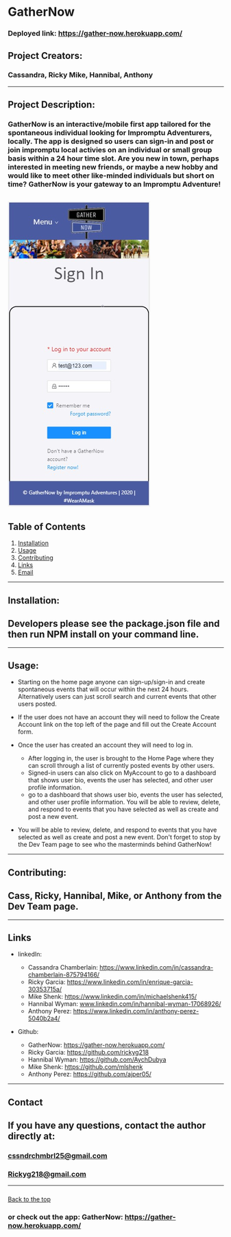   # GatherNow
### Deployed link: https://gather-now.herokuapp.com/
  ## Project Creators: 
  ### Cassandra, Ricky Mike, Hannibal, Anthony
---
  
  ## Project Description:
  ### GatherNow is an interactive/mobile first app tailored for the spontaneous individual looking for Impromptu Adventurers, locally. The app is designed so users can sign-in and post or join impromptu local activies on an individual or small group basis within a 24 hour time slot. Are you new in town, perhaps interested in meeting new friends, or maybe a new hobby and would like to meet other like-minded individuals but short on time?  GatherNow is your gateway to an Impromptu Adventure!

  ![](public/assets/images/gathernow.jpg)
---
 
  ## Table of Contents
  1. [Installation](#Installation)
  2. [Usage](#Usage)
  3. [Contributing](#Contributing)
  4. [Links](#Links)
  5. [Email](#Contact)
  
  ---

  ## Installation:
  ## Developers please see the package.json file and then run NPM install on your command line.

  ---      

  ## Usage:

  * Starting on the home page anyone can sign-up/sign-in and create spontaneous events that will occur within the next 24 hours. Alternatively users can just scroll search and current events that other users posted.
  
  * If the user does not have an account they will need to follow the Create Account link on the top left of the page and fill out the Create Account form.
  * Once the user has created an account they will need to log in.
    * After logging in, the user is brought to the Home Page where they can scroll through a list of currently posted events by other users.
    * Signed-in users can also click on MyAccount to go to a dashboard that shows user bio, events the user has selected, and other user profile information.
    *  go to a dashboard that shows user bio, events the user has selected, and other user profile information. You will be able to review, delete, and respond to events that you have selected as well as create and post a new event.
  * You will be able to review, delete, and respond to events that you have selected as well as create and post a new event.  Don't forget to stop by the Dev Team page to see who the masterminds behind GatherNow!

  ---
 
 ## Contributing:
 ## Cass, Ricky, Hannibal, Mike, or Anthony from the Dev Team page.
---

 ## Links

  * linkedIn: 
    * Cassandra Chamberlain: https://www.linkedin.com/in/cassandra-chamberlain-875794166/ 
    * Ricky Garcia: https://www.linkedin.com/in/enrique-garcia-30353715a/ 
    * Mike Shenk: https://www.linkedin.com/in/michaelshenk415/ 
    * Hannibal Wyman: www.linkedin.com/in/hannibal-wyman-17068926/ 
    * Anthony Perez: https://www.linkedin.com/in/anthony-perez-5040b2a4/ 

        
  * Github:
    * GatherNow: https://gather-now.herokuapp.com/ 
    * Ricky Garcia: https://github.com/rickyg218 
    * Hannibal Wyman: https://github.com/AychDubya 
    * Mike Shenk: https://github.com/mlshenk 
    * Anthony Perez: https://github.com/ajper05/


  ---

  ## Contact
 
  ## If you have any questions, contact the author directly at: 
  ### cssndrchmbrl25@gmail.com 
  ### Rickyg218@gmail.com

---
### 
  [Back to the top](#GatherNow)
### or check out the app: GatherNow: https://gather-now.herokuapp.com/ 
  
  



